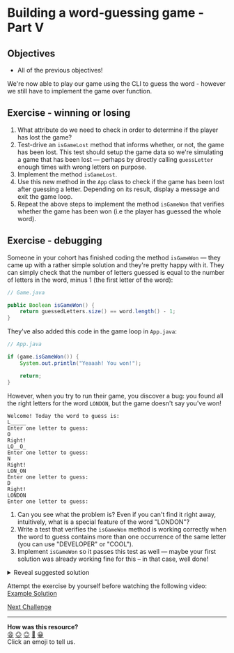 # Building a word-guessing game - Part V

## Objectives 

* All of the previous objectives!

We're now able to play our game using the CLI to guess the word - however we still have to implement the game over function.

## Exercise - winning or losing

1. What attribute do we need to check in order to determine if the player has lost the game?
2. Test-drive an `isGameLost` method that informs whether, or not, the game has been lost. This test should setup the game data so we're simulating a game that has been lost — perhaps by directly calling `guessLetter` enough times with wrong letters on purpose.
3. Implement the method `isGameLost`.
4. Use this new method in the `App` class to check if the game has been lost after guessing a letter. Depending on its result, display a message and exit the game loop.
5. Repeat the above steps to implement the method `isGameWon` that verifies whether the game has been won (i.e the player has guessed the whole word).

## Exercise - debugging 

<!-- OMITTED -->

Someone in your cohort has finished coding the method `isGameWon` — they came up with a rather simple solution and they're pretty happy with it. They can simply check that the number of letters guessed is equal to the number of letters in the word, minus 1 (the first letter of the word):

```java
// Game.java

public Boolean isGameWon() {
    return guessedLetters.size() == word.length() - 1;
}
```

They've also added this code in the game loop in `App.java`:
```java
// App.java

if (game.isGameWon()) {
    System.out.println("Yeaaah! You won!");

    return;
}
```

However, when you try to run their game, you discover a bug: you found all the right letters for the word `LONDON`, but the game doesn't say you've won!

```
Welcome! Today the word to guess is:
L_____
Enter one letter to guess:
O
Right!
LO__O_
Enter one letter to guess:
N
Right!
LON_ON
Enter one letter to guess:
D
Right!
LONDON
Enter one letter to guess:
```

1. Can you see what the problem is? Even if you can't find it right away, intuitively, what is a special feature of the word "LONDON"?
2. Write a test that verifies the `isGameWon` method is working correctly when the word to guess contains more than one occurrence of the same letter (you can use "DEVELOPER" or "COOL").
3. Implement `isGameWon` so it passes this test as well — maybe your first solution was already working fine for this – in that case, well done!

<details>
<summary>Reveal suggested solution</summary>

```java
// GameTest.java

@Test public void testIsWon() {
    WordChoser mockedChoser = mock(WordChoser.class);
    when(mockedChoser.getRandomWordFromDictionary()).thenReturn("TEA");

    Game game = new Game(mockedChoser);
    game.guessLetter('T');
    game.guessLetter('E');
    game.guessLetter('A');

    assertEquals(game.isGameWon(), true);
}

@Test public void testIsWonWithSpecialWord() {
    WordChoser mockedChoser = mock(WordChoser.class);
    when(mockedChoser.getRandomWordFromDictionary()).thenReturn("COOL");

    Game game = new Game(mockedChoser);
    game.guessLetter('C');
    game.guessLetter('O');
    game.guessLetter('L');

    assertEquals(game.isGameWon(), true);
}
```

```java
// Game.java

public Boolean isGameWon() {
    // we start to scan the word at index 1,
    // as we want to omit the first letter 
    // (it's never guessed by the player!)
    for (int i = 1 ; i < word.length() ; i++) {
        Character letter = word.charAt(i);
        if (guessedLetters.indexOf(letter) == -1) {
            return false;
        }
    }

    return true;
}
```

</details>

Attempt the exercise by yourself before watching the following video:
[Example Solution](https://www.youtube.com/watch?v=zy3B6wsFnGc)


[Next Challenge](10_challenge_view.md)

<!-- BEGIN GENERATED SECTION DO NOT EDIT -->

---

**How was this resource?**  
[😫](https://airtable.com/shrUJ3t7KLMqVRFKR?prefill_Repository=makersacademy/java-apprenticeship-module&prefill_File=main/09_challenge_game_over.md&prefill_Sentiment=😫) [😕](https://airtable.com/shrUJ3t7KLMqVRFKR?prefill_Repository=makersacademy/java-apprenticeship-module&prefill_File=main/09_challenge_game_over.md&prefill_Sentiment=😕) [😐](https://airtable.com/shrUJ3t7KLMqVRFKR?prefill_Repository=makersacademy/java-apprenticeship-module&prefill_File=main/09_challenge_game_over.md&prefill_Sentiment=😐) [🙂](https://airtable.com/shrUJ3t7KLMqVRFKR?prefill_Repository=makersacademy/java-apprenticeship-module&prefill_File=main/09_challenge_game_over.md&prefill_Sentiment=🙂) [😀](https://airtable.com/shrUJ3t7KLMqVRFKR?prefill_Repository=makersacademy/java-apprenticeship-module&prefill_File=main/09_challenge_game_over.md&prefill_Sentiment=😀)  
Click an emoji to tell us.

<!-- END GENERATED SECTION DO NOT EDIT -->
